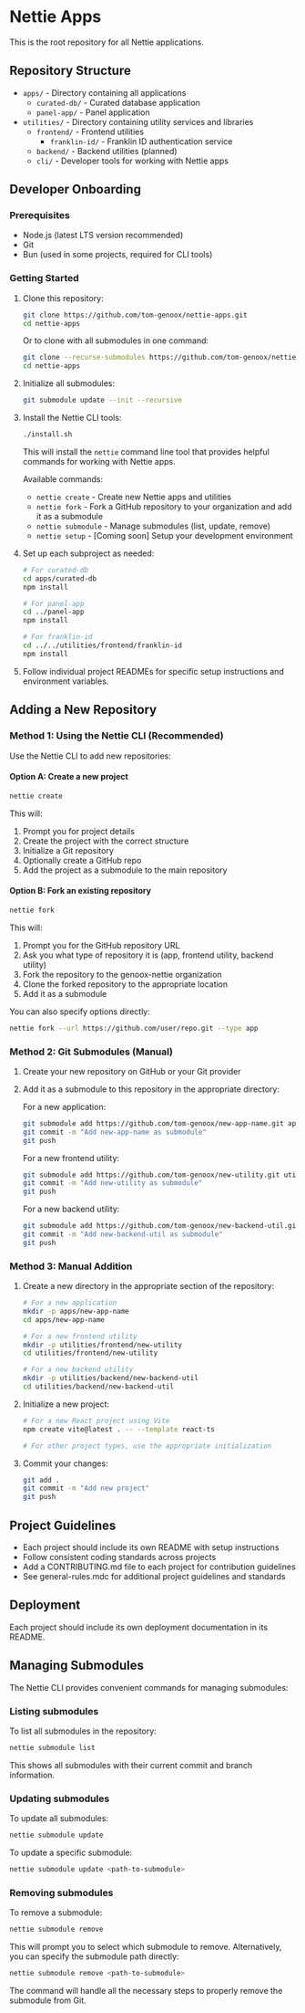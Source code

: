 # Nettie Apps

This is the root repository for all Nettie applications.

## Repository Structure

- `apps/` - Directory containing all applications
  - `curated-db/` - Curated database application
  - `panel-app/` - Panel application
- `utilities/` - Directory containing utility services and libraries
  - `frontend/` - Frontend utilities
    - `franklin-id/` - Franklin ID authentication service
  - `backend/` - Backend utilities (planned)
  - `cli/` - Developer tools for working with Nettie apps

## Developer Onboarding

### Prerequisites

- Node.js (latest LTS version recommended)
- Git
- Bun (used in some projects, required for CLI tools)

### Getting Started

1. Clone this repository:
   ```bash
   git clone https://github.com/tom-genoox/nettie-apps.git
   cd nettie-apps
   ```
   
   Or to clone with all submodules in one command:
   ```bash
   git clone --recurse-submodules https://github.com/tom-genoox/nettie-apps.git
   cd nettie-apps
   ```

2. Initialize all submodules:
   ```bash
   git submodule update --init --recursive
   ```

3. Install the Nettie CLI tools:
   ```bash
   ./install.sh
   ```
   
   This will install the `nettie` command line tool that provides helpful commands for working with Nettie apps.
   
   Available commands:
   - `nettie create` - Create new Nettie apps and utilities
   - `nettie fork` - Fork a GitHub repository to your organization and add it as a submodule
   - `nettie submodule` - Manage submodules (list, update, remove)
   - `nettie setup` - [Coming soon] Setup your development environment

4. Set up each subproject as needed:
   ```bash
   # For curated-db
   cd apps/curated-db
   npm install
   
   # For panel-app
   cd ../panel-app
   npm install
   
   # For franklin-id
   cd ../../utilities/frontend/franklin-id
   npm install
   ```

5. Follow individual project READMEs for specific setup instructions and environment variables.

## Adding a New Repository

### Method 1: Using the Nettie CLI (Recommended)

Use the Nettie CLI to add new repositories:

#### Option A: Create a new project

```bash
nettie create
```

This will:
1. Prompt you for project details
2. Create the project with the correct structure
3. Initialize a Git repository
4. Optionally create a GitHub repo
5. Add the project as a submodule to the main repository

#### Option B: Fork an existing repository

```bash
nettie fork
```

This will:
1. Prompt you for the GitHub repository URL
2. Ask you what type of repository it is (app, frontend utility, backend utility)
3. Fork the repository to the genoox-nettie organization
4. Clone the forked repository to the appropriate location
5. Add it as a submodule

You can also specify options directly:
```bash
nettie fork --url https://github.com/user/repo.git --type app
```

### Method 2: Git Submodules (Manual)

1. Create your new repository on GitHub or your Git provider
2. Add it as a submodule to this repository in the appropriate directory:

   For a new application:
   ```bash
   git submodule add https://github.com/tom-genoox/new-app-name.git apps/new-app-name
   git commit -m "Add new-app-name as submodule"
   git push
   ```

   For a new frontend utility:
   ```bash
   git submodule add https://github.com/tom-genoox/new-utility.git utilities/frontend/new-utility
   git commit -m "Add new-utility as submodule"
   git push
   ```

   For a new backend utility:
   ```bash
   git submodule add https://github.com/tom-genoox/new-backend-util.git utilities/backend/new-backend-util
   git commit -m "Add new-backend-util as submodule"
   git push
   ```

### Method 3: Manual Addition

1. Create a new directory in the appropriate section of the repository:
   ```bash
   # For a new application
   mkdir -p apps/new-app-name
   cd apps/new-app-name
   
   # For a new frontend utility
   mkdir -p utilities/frontend/new-utility
   cd utilities/frontend/new-utility
   
   # For a new backend utility
   mkdir -p utilities/backend/new-backend-util
   cd utilities/backend/new-backend-util
   ```

2. Initialize a new project:
   ```bash
   # For a new React project using Vite
   npm create vite@latest . -- --template react-ts
   
   # For other project types, use the appropriate initialization
   ```

3. Commit your changes:
   ```bash
   git add .
   git commit -m "Add new project"
   git push
   ```

## Project Guidelines

- Each project should include its own README with setup instructions
- Follow consistent coding standards across projects
- Add a CONTRIBUTING.md file to each project for contribution guidelines
- See general-rules.mdc for additional project guidelines and standards

## Deployment

Each project should include its own deployment documentation in its README.

## Managing Submodules

The Nettie CLI provides convenient commands for managing submodules:

### Listing submodules

To list all submodules in the repository:

```bash
nettie submodule list
```

This shows all submodules with their current commit and branch information.

### Updating submodules

To update all submodules:

```bash
nettie submodule update
```

To update a specific submodule:

```bash
nettie submodule update <path-to-submodule>
```

### Removing submodules

To remove a submodule:

```bash
nettie submodule remove
```

This will prompt you to select which submodule to remove. Alternatively, you can specify the submodule path directly:

```bash
nettie submodule remove <path-to-submodule>
```

The command will handle all the necessary steps to properly remove the submodule from Git.
